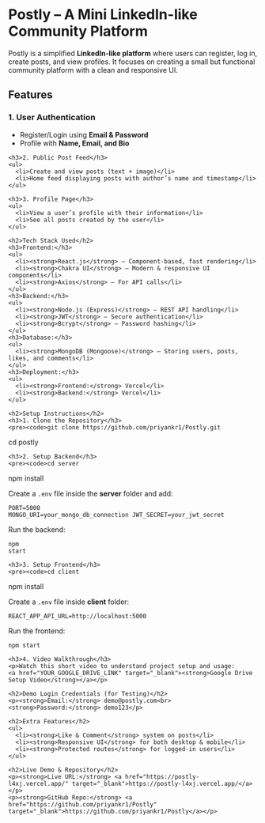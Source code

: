 <div >
    <h1>Postly – A Mini LinkedIn-like Community Platform</h1>
    <p>Postly is a simplified <strong>LinkedIn-like platform</strong> where users can register, log in, create posts, and view profiles. It focuses on creating a small but functional community platform with a clean and responsive UI.</p>
    <h2>Features</h2>
    <h3>1. User Authentication</h3>
    <ul>
      <li>Register/Login using <strong>Email & Password</strong></li>
      <li>Profile with <strong>Name, Email, and Bio</strong></li>
    </ul>

    <h3>2. Public Post Feed</h3>
    <ul>
      <li>Create and view posts (text + image)</li>
      <li>Home feed displaying posts with author’s name and timestamp</li>
    </ul>

    <h3>3. Profile Page</h3>
    <ul>
      <li>View a user’s profile with their information</li>
      <li>See all posts created by the user</li>
    </ul>

    <h2>Tech Stack Used</h2>
    <h3>Frontend:</h3>
    <ul>
      <li><strong>React.js</strong> – Component-based, fast rendering</li>
      <li><strong>Chakra UI</strong> – Modern & responsive UI components</li>
      <li><strong>Axios</strong> – For API calls</li>
    </ul>
    <h3>Backend:</h3>
    <ul>
      <li><strong>Node.js (Express)</strong> – REST API handling</li>
      <li><strong>JWT</strong> – Secure authentication</li>
      <li><strong>Bcrypt</strong> – Password hashing</li>
    </ul>
    <h3>Database:</h3>
    <ul>
      <li><strong>MongoDB (Mongoose)</strong> – Storing users, posts, likes, and comments</li>
    </ul>
    <h3>Deployment:</h3>
    <ul>
      <li><strong>Frontend:</strong> Vercel</li>
      <li><strong>Backend:</strong> Vercel</li>
    </ul>

    <h2>Setup Instructions</h2>
    <h3>1. Clone the Repository</h3>
    <pre><code>git clone https://github.com/priyankr1/Postly.git
cd postly
</code></pre>

    <h3>2. Setup Backend</h3>
    <pre><code>cd server
npm install
</code></pre>
    <p>Create a <code>.env</code> file inside the <strong>server</strong> folder and add:</p>
    <pre><code>PORT=5000
MONGO_URI=your_mongo_db_connection
JWT_SECRET=your_jwt_secret
</code></pre>
    <p>Run the backend:</p>
    <pre><code>npm start</code></pre>

    <h3>3. Setup Frontend</h3>
    <pre><code>cd client
npm install
</code></pre>
    <p>Create a <code>.env</code> file inside <strong>client</strong> folder:</p>
    <pre><code>REACT_APP_API_URL=http://localhost:5000
</code></pre>
    <p>Run the frontend:</p>
    <pre><code>npm start</code></pre>

    <h3>4. Video Walkthrough</h3>
    <p>Watch this short video to understand project setup and usage:  
    <a href="YOUR_GOOGLE_DRIVE_LINK" target="_blank"><strong>Google Drive Setup Video</strong></a></p>

    <h2>Demo Login Credentials (for Testing)</h2>
    <p><strong>Email:</strong> demo@postly.com<br>
    <strong>Password:</strong> demo123</p>

    <h2>Extra Features</h2>
    <ul>
      <li><strong>Like & Comment</strong> system on posts</li>
      <li><strong>Responsive UI</strong> for both desktop & mobile</li>
      <li><strong>Protected routes</strong> for logged-in users</li>
    </ul>

    <h2>Live Demo & Repository</h2>
    <p><strong>Live URL:</strong> <a href="https://postly-l4xj.vercel.app/" target="_blank">https://postly-l4xj.vercel.app/</a></p>
    <p><strong>GitHub Repo:</strong> <a href="https://github.com/priyankr1/Postly" target="_blank">https://github.com/priyankr1/Postly</a></p>
  </div>
